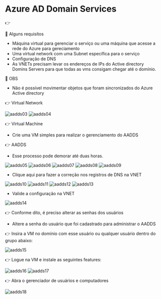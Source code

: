 # Azure AD Domain Services
👉 

🔖 Alguns requisítos
* Máquina virtual para gerenciar o serviço ou uma máquina que acesse a rede do Azure para gereciamento
* Uma virtual network com uma Subnet específica para o serviço
* Configuração de DNS
* As VNETs precisam levar os endereços de IPs do Active directory Domins Servers para que todas as vms
  consigam chegar até o domínio.

🔖 OBS
* Não é possível movimentar objetos que foram sincronizados do Azure Active directory  

👉 Virtual Network

![aadds03](images/aadds03.png)
![aadds04](images/aadds04.png)

👉 Virtual Machine
* Crie uma VM simples para realizar o gerenciamento do AADDS

👉 AADDS
 * Esse processo pode demorar até duas horas.
  
![aadds05](images/aadds05.png)
![aadds06](images/aadds06.png)
![aadds07](images/aadds07.png)
![aadds08](images/aadds08.png)
![aadds09](images/aadds09.png)

* Clique aqui para fazer a correção nos registros de DNS na VNET

![aadds10](images/aadds10.png)
![aadds11](images/aadds11.png)
![aadds12](images/aadds12.png)
![aadds13](images/aadds13.png)

* Valide a configuração na VNET

![aadds14](images/aadds14.png)

👉 Conforme dito, é preciso alterar as senhas dos usuários
* Altere a senha do usuário que foi cadastrado para administrar o AADDS

👉 Insira a VM no domínio com esse usuário ou qualquer usuário dentro do grupo abaixo:

![aadds15](images/aadds15.png)

👉 Logue na VM e instale as seguintes features:

![aadds16](images/aadds16.png)
![aadds17](images/aadds17.png)

👉 Abra o gerenciador de usuários e computadores 

![aadds18](images/aadds18.png)